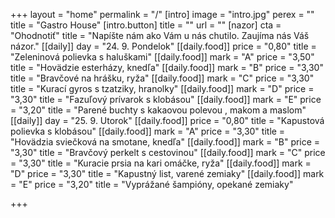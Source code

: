 +++
layout = "home"
permalink = "/"
[intro]
image = "intro.jpg"
perex = ""
title = "Gastro House"
[intro.button]
title = ""
url = ""
[nazor]
cta = "Ohodnotiť"
title = "Napíšte nám ako Vám u nás chutilo. Zaujíma nás Váš názor."
[[daily]]
day = "24. 9. Pondelok"
[[daily.food]]
price = "0,80"
title = "Zeleninová polievka s haluškami"
[[daily.food]]
mark = "A"
price = "3,50"
title = "Hovädzie esterházy, knedľa"
[[daily.food]]
mark = "B"
price = "3,30"
title = "Bravčové na hrášku, ryža"
[[daily.food]]
mark = "C"
price = "3,30"
title = "Kurací gyros s tzatziky, hranolky"
[[daily.food]]
mark = "D"
price = "3,30"
title = "Fazuľový prívarok s klobásou"
[[daily.food]]
mark = "E"
price = "3,20"
title = "Parené buchty s kakaovou polevou , makom a maslom"
[[daily]]
day = "25. 9. Utorok"
[[daily.food]]
price = "0,80"
title = "Kapustová polievka s klobásou"
[[daily.food]]
mark = "A"
price = "3,30"
title = "Hovädzia sviečková na smotane, knedľa"
[[daily.food]]
mark = "B"
price = "3,30"
title = "Bravčový perkelt s cestovinou"
[[daily.food]]
mark = "C"
price = "3,30"
title = "Kuracie prsia na kari omáčke, ryža"
[[daily.food]]
mark = "D"
price = "3,30"
title = "Kapustný list, varené zemiaky"
[[daily.food]]
mark = "E"
price = "3,20"
title = "Vyprážané šampióny, opekané zemiaky"

+++
